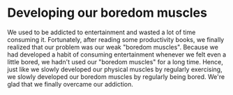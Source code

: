 # Developing our boredom muscles

We used to be addicted to entertainment and wasted a lot of time consuming it. Fortunately, after reading some productivity books, we finally realized that our problem was our weak "boredom muscles". Because we had developed a habit of consuming entertainment whenever we felt even a little bored, we hadn't used our "boredom muscles" for a long time. Hence, just like we slowly developed our physical muscles by regularly exercising, we slowly developed our boredom muscles by regularly being bored. We're glad that we finally overcame our addiction.  
